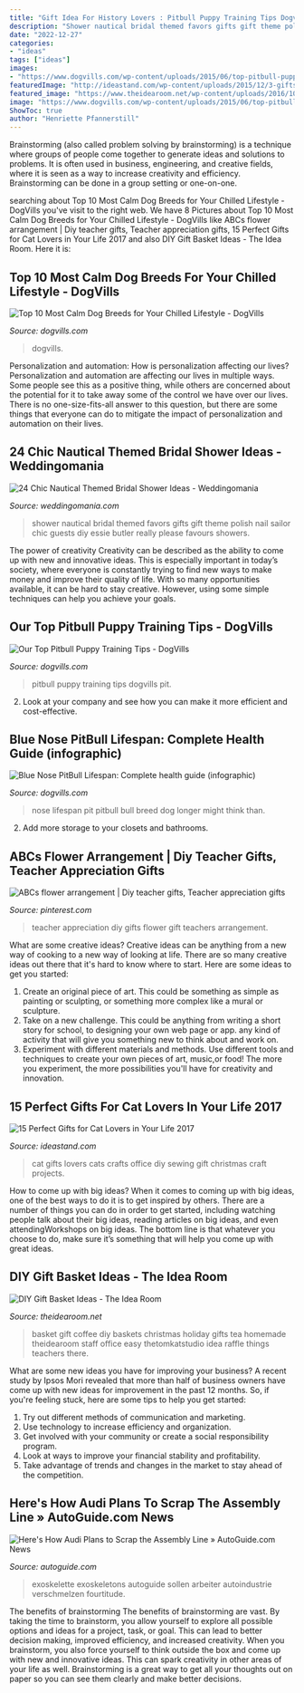 ```yaml
---
title: "Gift Idea For History Lovers : Pitbull Puppy Training Tips Dogvills Pit"
description: "Shower nautical bridal themed favors gifts gift theme polish nail sailor chic guests diy essie butler really please favours showers"
date: "2022-12-27"
categories:
- "ideas"
tags: ["ideas"]
images:
- "https://www.dogvills.com/wp-content/uploads/2015/06/top-pitbull-puppy-training-tips.jpg"
featuredImage: "http://ideastand.com/wp-content/uploads/2015/12/3-gifts-for-cat-lovers-in-your-life.jpg"
featured_image: "https://www.theidearoom.net/wp-content/uploads/2016/10/coffeemate_0150.jpg"
image: "https://www.dogvills.com/wp-content/uploads/2015/06/top-pitbull-puppy-training-tips.jpg"
ShowToc: true
author: "Henriette Pfannerstill"
---
```



Brainstorming (also called problem solving by brainstorming) is a technique where groups of people come together to generate ideas and solutions to problems. It is often used in business, engineering, and creative fields, where it is seen as a way to increase creativity and efficiency. Brainstorming can be done in a group setting or one-on-one.

	

		
searching about Top 10 Most Calm Dog Breeds for Your Chilled Lifestyle - DogVills you've visit to the right web. We have 8 Pictures about Top 10 Most Calm Dog Breeds for Your Chilled Lifestyle - DogVills like ABCs flower arrangement | Diy teacher gifts, Teacher appreciation gifts, 15 Perfect Gifts for Cat Lovers in Your Life 2017 and also DIY Gift Basket Ideas - The Idea Room. Here it is:
		
    
## Top 10 Most Calm Dog Breeds For Your Chilled Lifestyle - DogVills

<img loading=lazy src="https://www.dogvills.com/wp-content/uploads/2017/08/calm-dog-breeds-f.jpg" onerror="this.onerror=null;this.src='https://tse2.mm.bing.net/th?id=OIP.eM1AShrfW2JWXfdi8iKCRQHaEP&amp;pid=15.1';" alt="Top 10 Most Calm Dog Breeds for Your Chilled Lifestyle - DogVills">

_Source: dogvills.com_

>dogvills. 

	

Personalization and automation: How is personalization affecting our lives?
Personalization and automation are affecting our lives in multiple ways. Some people see this as a positive thing, while others are concerned about the potential for it to take away some of the control we have over our lives. There is no one-size-fits-all answer to this question, but there are some things that everyone can do to mitigate the impact of personalization and automation on their lives.

    
## 24 Chic Nautical Themed Bridal Shower Ideas - Weddingomania

<img loading=lazy src="http://i.weddingomania.com/2016/04/24-Nautical-Themed-Bridal-Shower-Ideas-16.jpg" onerror="this.onerror=null;this.src='https://tse4.mm.bing.net/th?id=OIP.BpfLr8C96-lcXnBpI67ESwHaJ4&amp;pid=15.1';" alt="24 Chic Nautical Themed Bridal Shower Ideas - Weddingomania">

_Source: weddingomania.com_

>shower nautical bridal themed favors gifts gift theme polish nail sailor chic guests diy essie butler really please favours showers. 

	

The power of creativity
Creativity can be described as the ability to come up with new and innovative ideas. This is especially important in today’s society, where everyone is constantly trying to find new ways to make money and improve their quality of life. With so many opportunities available, it can be hard to stay creative. However, using some simple techniques can help you achieve your goals.

    
## Our Top Pitbull Puppy Training Tips - DogVills

<img loading=lazy src="https://www.dogvills.com/wp-content/uploads/2015/06/top-pitbull-puppy-training-tips.jpg" onerror="this.onerror=null;this.src='https://tse4.mm.bing.net/th?id=OIP.EaQgtA6Sgf6UdqJGKXDu0QHaLL&amp;pid=15.1';" alt="Our Top Pitbull Puppy Training Tips - DogVills">

_Source: dogvills.com_

>pitbull puppy training tips dogvills pit. 

	

2. Look at your company and see how you can make it more efficient and cost-effective.

    
## Blue Nose PitBull Lifespan: Complete Health Guide (infographic)

<img loading=lazy src="https://www.dogvills.com/wp-content/uploads/2016/04/blue-nose-pit-lifespan-632x1024.jpg" onerror="this.onerror=null;this.src='https://tse2.mm.bing.net/th?id=OIP.eRRYwr8R5huLpClVMKcGjgHaMA&amp;pid=15.1';" alt="Blue Nose PitBull Lifespan: Complete health guide (infographic)">

_Source: dogvills.com_

>nose lifespan pit pitbull bull breed dog longer might think than. 

	

2. Add more storage to your closets and bathrooms.

    
## ABCs Flower Arrangement | Diy Teacher Gifts, Teacher Appreciation Gifts

<img loading=lazy src="https://i.pinimg.com/736x/b6/d6/17/b6d6170d0b66de531b119001bde9497b--teacher-appreciation-gifts-teacher-gift-diy.jpg" onerror="this.onerror=null;this.src='https://tse4.mm.bing.net/th?id=OIP.TOp7AFduMz0n70Vdl5oHvgHaLH&amp;pid=15.1';" alt="ABCs flower arrangement | Diy teacher gifts, Teacher appreciation gifts">

_Source: pinterest.com_

>teacher appreciation diy gifts flower gift teachers arrangement. 

	

What are some creative ideas?
Creative ideas can be anything from a new way of cooking to a new way of looking at life. There are so many creative ideas out there that it's hard to know where to start. Here are some ideas to get you started: 
1. Create an original piece of art. This could be something as simple as painting or sculpting, or something more complex like a mural or sculpture. 
2. Take on a new challenge. This could be anything from writing a short story for school, to designing your own web page or app. any kind of activity that will give you something new to think about and work on. 
3. Experiment with different materials and methods. Use different tools and techniques to create your own pieces of art, music,or food! The more you experiment, the more possibilities you'll have for creativity and innovation.

    
## 15 Perfect Gifts For Cat Lovers In Your Life 2017

<img loading=lazy src="http://ideastand.com/wp-content/uploads/2015/12/3-gifts-for-cat-lovers-in-your-life.jpg" onerror="this.onerror=null;this.src='https://tse2.mm.bing.net/th?id=OIP.mKJqwhXBxeyi2UzSr_yD_gHaJD&amp;pid=15.1';" alt="15 Perfect Gifts for Cat Lovers in Your Life 2017">

_Source: ideastand.com_

>cat gifts lovers cats crafts office diy sewing gift christmas craft projects. 

	

How to come up with big ideas?
When it comes to coming up with big ideas, one of the best ways to do it is to get inspired by others. There are a number of things you can do in order to get started, including watching people talk about their big ideas, reading articles on big ideas, and even attendingWorkshops on big ideas. The bottom line is that whatever you choose to do, make sure it’s something that will help you come up with great ideas.

    
## DIY Gift Basket Ideas - The Idea Room

<img loading=lazy src="https://www.theidearoom.net/wp-content/uploads/2016/10/coffeemate_0150.jpg" onerror="this.onerror=null;this.src='https://tse3.mm.bing.net/th?id=OIP.noa4GVKc4TFGyN6QhwVssgHaE8&amp;pid=15.1';" alt="DIY Gift Basket Ideas - The Idea Room">

_Source: theidearoom.net_

>basket gift coffee diy baskets christmas holiday gifts tea homemade theidearoom staff office easy thetomkatstudio idea raffle things teachers there. 

	

What are some new ideas you have for improving your business?
A recent study by Ipsos Mori revealed that more than half of business owners have come up with new ideas for improvement in the past 12 months. So, if you're feeling stuck, here are some tips to help you get started: 
1. Try out different methods of communication and marketing.
2. Use technology to increase efficiency and organization.
3. Get involved with your community or create a social responsibility program.
4. Look at ways to improve your financial stability and profitability.
5. Take advantage of trends and changes in the market to stay ahead of the competition.

    
## Here&#039;s How Audi Plans To Scrap The Assembly Line » AutoGuide.com News

<img loading=lazy src="https://www.autoguide.com/blog/wp-content/gallery/audi-smart-factory-modular-assembly/Audi-Smart-Factory-SUPPLIED-1600x1067-004.jpg" onerror="this.onerror=null;this.src='https://tse1.mm.bing.net/th?id=OIP.VyFafT2sEnyXs3s4JxJYCQHaFj&amp;pid=15.1';" alt="Here&#039;s How Audi Plans to Scrap the Assembly Line » AutoGuide.com News">

_Source: autoguide.com_

>exoskelette exoskeletons autoguide sollen arbeiter autoindustrie verschmelzen fourtitude. 

	

The benefits of brainstorming
The benefits of brainstorming are vast. By taking the time to brainstorm, you allow yourself to explore all possible options and ideas for a project, task, or goal. This can lead to better decision making, improved efficiency, and increased creativity.
When you brainstorm, you also force yourself to think outside the box and come up with new and innovative ideas. This can spark creativity in other areas of your life as well. Brainstorming is a great way to get all your thoughts out on paper so you can see them clearly and make better decisions.

